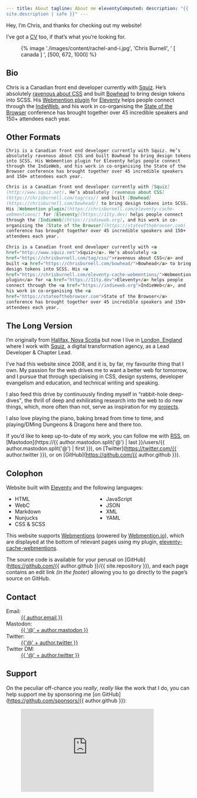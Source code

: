 ```yaml
---
title: About
tagline: About me
eleventyComputed:
  description: "{{ site.description | safe }}"
---
```


Hey, I’m <span class=" [ canada ] ">Chris</span>, and thanks for checking out my website!

I’ve got a [CV](/cv/) too, if that’s what you’re looking for.

<figure>
    {% image './images/content/rachel-and-i.jpg', 'Chris Burnell', ' [ canada ] ', [500, 672, 1000] %}
</figure>

## Bio

Chris is a Canadian front end developer currently with [Squiz](http://www.squiz.net). He’s absolutely [ravenous about CSS](https://chrisburnell.com/tag/css/) and built [Bowhead](https://chrisburnell.com/bowhead/) to bring design tokens into SCSS. His [Webmention plugin](https://chrisburnell.com/eleventy-cache-webmentions/) for [Eleventy](https://11ty.dev) helps people connect through the [IndieWeb](https://indieweb.org), and his work in co-organising the [State of the Browser](https://stateofthebrowser.com) conference has brought together over 45 incredible speakers and 150+ attendees each year.

## Other Formats

```text
Chris is a Canadian front end developer currently with Squiz. He’s absolutely ravenous about CSS and built Bowhead to bring design tokens into SCSS. His Webmention plugin for Eleventy helps people connect through the IndieWeb, and his work in co-organising the State of the Browser conference has brought together over 45 incredible speakers and 150+ attendees each year.
```

```markdown
Chris is a Canadian front end developer currently with [Squiz](http://www.squiz.net). He’s absolutely [ravenous about CSS](https://chrisburnell.com/tag/css/) and built [Bowhead](https://chrisburnell.com/bowhead/) to bring design tokens into SCSS. His [Webmention plugin](https://chrisburnell.com/eleventy-cache-webmentions/) for [Eleventy](https://11ty.dev) helps people connect through the [IndieWeb](https://indieweb.org), and his work in co-organising the [State of the Browser](https://stateofthebrowser.com) conference has brought together over 45 incredible speakers and 150+ attendees each year.
```

```html
Chris is a Canadian front end developer currently with <a href="http://www.squiz.net">Squiz</a>. He’s absolutely <a href="https://chrisburnell.com/tag/css/">ravenous about CSS</a> and built <a href="https://chrisburnell.com/bowhead/">Bowhead</a> to bring design tokens into SCSS. His <a href="https://chrisburnell.com/eleventy-cache-webmentions/">Webmention plugin</a> for <a href="https://11ty.dev">Eleventy</a> helps people connect through the <a href="https://indieweb.org">IndieWeb</a>, and his work in co-organising the <a href="https://stateofthebrowser.com">State of the Browser</a> conference has brought together over 45 incredible speakers and 150+ attendees each year.
```

## The Long Version

I’m originally from [Halifax, Nova Scotia](https://www.openstreetmap.org/#map=13/44.6463/-63.6162) but now I live in [London, England](https://www.openstreetmap.org/#map=10/51.4898/-0.0882) where I work with [Squiz](http://www.squiz.net), a digital transformation agency, as a Lead Developer & Chapter Lead.

I’ve had this website since 2008, and it is, by far, my favourite thing that I own. My passion for the web drives me to want a better web for tomorrow, and I pursue that through specialising in CSS, design systems, developer evangelism and education, and technical writing and speaking.

I also feed this drive by continuously finding myself in <q>rabbit-hole deep-dives</q>, the thrill of deep and exhilirating research into the web to do new things, which, more often than not, serve as inspiration for my [projects](https://chrisburnell.com/projects/).

I also love playing the piano, baking bread from time to time, and playing/DMing Dungeons & Dragons here and there too.

If you’d like to keep up-to-date of my work, you can follow me with [RSS](https://chrisburnell.com/feed.xml), on [Mastodon](https://{{ author.mastodon.split('@') | last }}/users/{{ author.mastodon.split('@') | first }}), on [Twitter](https://twitter.com/{{ author.twitter }}), or on [GitHub](https://github.com/{{ author.github }}).

## Colophon

Website built with [Eleventy](https://11ty.dev) and the following languages:

<ul style="column-count: 2;">
    <li>HTML</li>
    <li>WebC</li>
    <li>Markdown</li>
    <li>Nunjucks</li>
    <li>CSS & SCSS</li>
    <li>JavaScript</li>
    <li>JSON</li>
    <li>XML</li>
    <li>YAML</li>
</ul>

This website supports [Webmentions](https://indieweb.org/webmention) (powered by [Webmention.io](https://webmention.io)), which are displayed at the bottom of relevant pages using my plugin, [eleventy-cache-webmentions](/eleventy-cache-webmentions/).

The source code is available for your perusal on [GitHub](https://github.com/{{ author.github }}/{{ site.repository }}), and each page contains an edit link *(in the footer)* allowing you to go directly to the page’s source on GitHub.

## Contact

<dl>
    <dt>Email:</dt>
    <dd><a class=" [ canada ] " href="mailto:{{ author.email }}">{{ author.email }}</a></dd>
    <dt>Mastodon:</dt>
    <dd><a class=" [ canada ] " href="https://{{ author.mastodon.split('@') | last }}/users/{{ author.mastodon.split('@') | first }}">{{ '@' + author.mastodon }}</a></dd>
    <dt>Twitter:</dt>
    <dd><a class=" [ canada ] " href="https://twitter.com/{{ author.twitter }}">{{'@' + author.twitter }}</a></dd>
    <dt>Twitter DM:</dt>
    <dd><a class=" [ canada ] " href="https://twitter.com/messages/compose?recipient_id={{ author.twitter }}">{{ '@' + author.twitter }}</a></dd>
</dl>

## Support

On the peculiar off-chance you *really*, *really* like the work that I do, you can help support me by sponsoring me [on GitHub](https://github.com/sponsors/{{ author.github }}):

<figure>
    <iframe src="https://github.com/sponsors/{{ author.github }}/card" title="Sponsor {{ author.github }}" height="225" width="360" style="border: 0;"></iframe>
</figure>

<style>
    pre > code {
        white-space: normal !important;
    }
</style>
